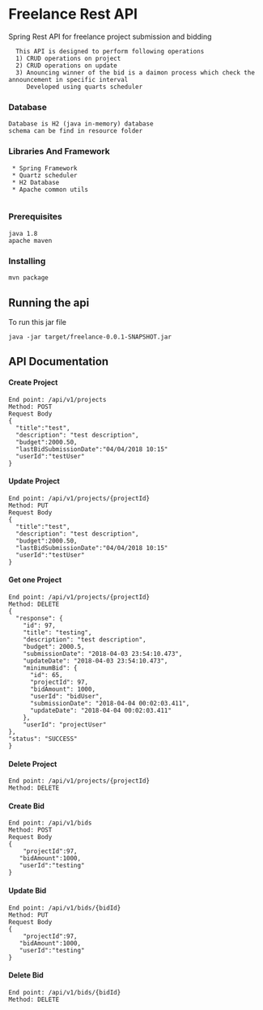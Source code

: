 # Freelance Rest API

Spring Rest API for freelance project submission and bidding
```
  This API is designed to perform following operations
  1) CRUD operations on project
  2) CRUD operations on update 
  3) Anouncing winner of the bid is a daimon process which check the announcement in specific interval
     Developed using quarts scheduler
```
### Database
```
Database is H2 (java in-memory) database
schema can be find in resource folder
```
### Libraries And Framework
```
 * Spring Framework
 * Quartz scheduler
 * H2 Database
 * Apache common utils
 
```
### Prerequisites

```
java 1.8
apache maven
```

### Installing

```
mvn package
```


## Running the api

To run this jar file

```
java -jar target/freelance-0.0.1-SNAPSHOT.jar 
```

## API Documentation
####  Create Project
```
End point: /api/v1/projects
Method: POST
Request Body
{
  "title":"test",
  "description": "test description",
  "budget":2000.50,
  "lastBidSubmissionDate":"04/04/2018 10:15"
  "userId":"testUser"
}
```
####  Update Project
```
End point: /api/v1/projects/{projectId}
Method: PUT
Request Body
{
  "title":"test",
  "description": "test description",
  "budget":2000.50,
  "lastBidSubmissionDate":"04/04/2018 10:15"
  "userId":"testUser"
}
```
####  Get one  Project
```
End point: /api/v1/projects/{projectId}
Method: DELETE
{
  "response": {
    "id": 97,
    "title": "testing",
    "description": "test description",
    "budget": 2000.5,
    "submissionDate": "2018-04-03 23:54:10.473",
    "updateDate": "2018-04-03 23:54:10.473",
    "minimumBid": {
      "id": 65,
      "projectId": 97,
      "bidAmount": 1000,
      "userId": "bidUser",
      "submissionDate": "2018-04-04 00:02:03.411",
      "updateDate": "2018-04-04 00:02:03.411"
    },
    "userId": "projectUser"
},
"status": "SUCCESS"
}
```
####  Delete Project
```
End point: /api/v1/projects/{projectId}
Method: DELETE

```
####  Create Bid
```
End point: /api/v1/bids
Method: POST
Request Body
{
	"projectId":97,
   "bidAmount":1000,
   "userId":"testing"
}

```
####  Update Bid
```
End point: /api/v1/bids/{bidId}
Method: PUT
Request Body
{
	"projectId":97,
   "bidAmount":1000,
   "userId":"testing"
}

```
 
####  Delete Bid
```
End point: /api/v1/bids/{bidId}
Method: DELETE
 
```
